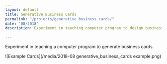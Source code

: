 ```yaml
---
layout: default
title: Generative Business Cards
permalink: "/projects/generative_business_cards/"
date: '08/2018'
description: Experiment in teaching computer program to design business cards.

---
```

Experiment in teaching a computer program to generate business cards.

![Example Cards](/media/2018-08 generative_business_cards example.png)

